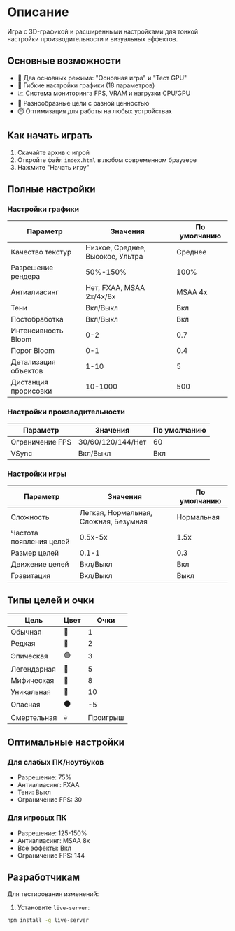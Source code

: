 # Описание

Игра с  3D-графикой и расширенными настройками для тонкой настройки производительности и визуальных эффектов.

## Основные возможности

- 🌟 Два основных режима: "Основная игра" и "Тест GPU"
- 🔧 Гибкие настройки графики (18 параметров)
- 📈 Система мониторинга FPS, VRAM и нагрузки CPU/GPU
- 🎯 Разнообразные цели с разной ценностью
- ⏱️ Оптимизация для работы на любых устройствах

## Как начать играть

1. Скачайте архив с игрой
2. Откройте файл `index.html` в любом современном браузере
3. Нажмите "Начать игру"

## Полные настройки

### Настройки графики
| Параметр | Значения | По умолчанию |
|----------|----------|--------------|
| Качество текстур | Низкое, Среднее, Высокое, Ультра | Среднее |
| Разрешение рендера | 50%-150% | 100% |
| Антиалиасинг | Нет, FXAA, MSAA 2x/4x/8x | MSAA 4x |
| Тени | Вкл/Выкл | Вкл |
| Постобработка | Вкл/Выкл | Вкл |
| Интенсивность Bloom | 0-2 | 0.7 |
| Порог Bloom | 0-1 | 0.4 |
| Детализация объектов | 1-10 | 5 |
| Дистанция прорисовки | 10-1000 | 500 |

### Настройки производительности
| Параметр | Значения | По умолчанию |
|----------|----------|--------------|
| Ограничение FPS | 30/60/120/144/Нет | 60 |
| VSync | Вкл/Выкл | Вкл |

### Настройки игры
| Параметр | Значения | По умолчанию |
|----------|----------|--------------|
| Сложность | Легкая, Нормальная, Сложная, Безумная | Нормальная |
| Частота появления целей | 0.5x-5x | 1.5x |
| Размер целей | 0.1-1 | 0.3 |
| Движение целей | Вкл/Выкл | Вкл |
| Гравитация | Вкл/Выкл | Выкл |

## Типы целей и очки

Цель | Цвет | Очки
-----|------|-----
Обычная | 🔴 | 1
Редкая | 🔵 | 2
Эпическая | 🟢 | 3
Легендарная | 💛 | 5
Мифическая | 💖 | 8
Уникальная | 💎 | 10
Опасная | ⚫ | -5
Смертельная | 💀 | Проигрыш

## Оптимальные настройки

### Для слабых ПК/ноутбуков
- Разрешение: 75%
- Антиалиасинг: FXAA
- Тени: Выкл
- Ограничение FPS: 30

### Для игровых ПК
- Разрешение: 125-150%
- Антиалиасинг: MSAA 8x
- Все эффекты: Вкл
- Ограничение FPS: 144

## Разработчикам

Для тестирования изменений:
1. Установите `live-server`:
```bash
npm install -g live-server
